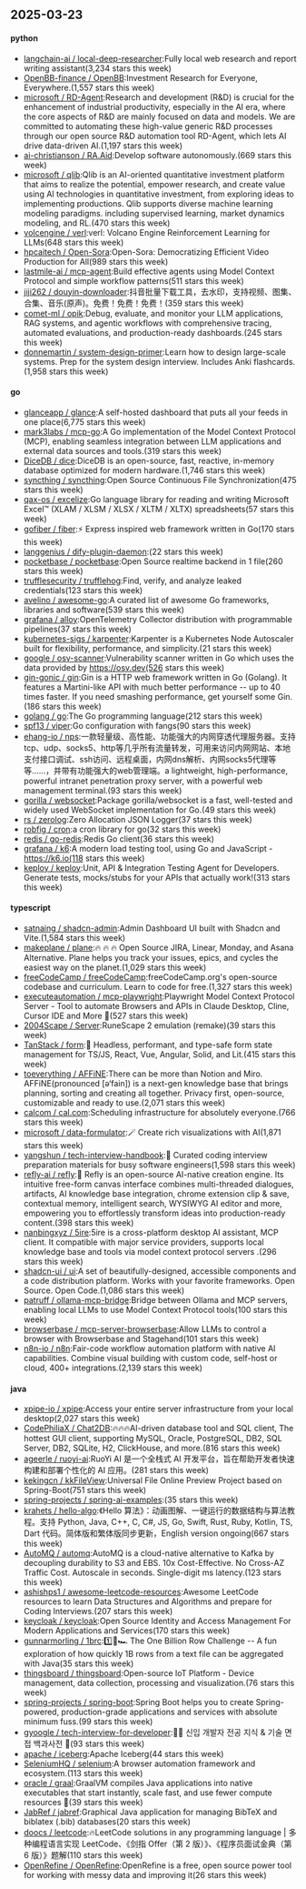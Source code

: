 ## 2025-03-23

#### python
* [langchain-ai / local-deep-researcher](https://github.com/langchain-ai/local-deep-researcher):Fully local web research and report writing assistant(3,234 stars this week)
* [OpenBB-finance / OpenBB](https://github.com/OpenBB-finance/OpenBB):Investment Research for Everyone, Everywhere.(1,557 stars this week)
* [microsoft / RD-Agent](https://github.com/microsoft/RD-Agent):Research and development (R&D) is crucial for the enhancement of industrial productivity, especially in the AI era, where the core aspects of R&D are mainly focused on data and models. We are committed to automating these high-value generic R&D processes through our open source R&D automation tool RD-Agent, which lets AI drive data-driven AI.(1,197 stars this week)
* [ai-christianson / RA.Aid](https://github.com/ai-christianson/RA.Aid):Develop software autonomously.(669 stars this week)
* [microsoft / qlib](https://github.com/microsoft/qlib):Qlib is an AI-oriented quantitative investment platform that aims to realize the potential, empower research, and create value using AI technologies in quantitative investment, from exploring ideas to implementing productions. Qlib supports diverse machine learning modeling paradigms. including supervised learning, market dynamics modeling, and RL.(470 stars this week)
* [volcengine / verl](https://github.com/volcengine/verl):verl: Volcano Engine Reinforcement Learning for LLMs(648 stars this week)
* [hpcaitech / Open-Sora](https://github.com/hpcaitech/Open-Sora):Open-Sora: Democratizing Efficient Video Production for All(989 stars this week)
* [lastmile-ai / mcp-agent](https://github.com/lastmile-ai/mcp-agent):Build effective agents using Model Context Protocol and simple workflow patterns(511 stars this week)
* [jiji262 / douyin-downloader](https://github.com/jiji262/douyin-downloader):抖音批量下载工具，去水印，支持视频、图集、合集、音乐(原声)。免费！免费！免费！(359 stars this week)
* [comet-ml / opik](https://github.com/comet-ml/opik):Debug, evaluate, and monitor your LLM applications, RAG systems, and agentic workflows with comprehensive tracing, automated evaluations, and production-ready dashboards.(245 stars this week)
* [donnemartin / system-design-primer](https://github.com/donnemartin/system-design-primer):Learn how to design large-scale systems. Prep for the system design interview. Includes Anki flashcards.(1,958 stars this week)

#### go
* [glanceapp / glance](https://github.com/glanceapp/glance):A self-hosted dashboard that puts all your feeds in one place(6,775 stars this week)
* [mark3labs / mcp-go](https://github.com/mark3labs/mcp-go):A Go implementation of the Model Context Protocol (MCP), enabling seamless integration between LLM applications and external data sources and tools.(319 stars this week)
* [DiceDB / dice](https://github.com/DiceDB/dice):DiceDB is an open-source, fast, reactive, in-memory database optimized for modern hardware.(1,746 stars this week)
* [syncthing / syncthing](https://github.com/syncthing/syncthing):Open Source Continuous File Synchronization(475 stars this week)
* [qax-os / excelize](https://github.com/qax-os/excelize):Go language library for reading and writing Microsoft Excel™ (XLAM / XLSM / XLSX / XLTM / XLTX) spreadsheets(57 stars this week)
* [gofiber / fiber](https://github.com/gofiber/fiber):⚡️ Express inspired web framework written in Go(170 stars this week)
* [langgenius / dify-plugin-daemon](https://github.com/langgenius/dify-plugin-daemon):(22 stars this week)
* [pocketbase / pocketbase](https://github.com/pocketbase/pocketbase):Open Source realtime backend in 1 file(260 stars this week)
* [trufflesecurity / trufflehog](https://github.com/trufflesecurity/trufflehog):Find, verify, and analyze leaked credentials(123 stars this week)
* [avelino / awesome-go](https://github.com/avelino/awesome-go):A curated list of awesome Go frameworks, libraries and software(539 stars this week)
* [grafana / alloy](https://github.com/grafana/alloy):OpenTelemetry Collector distribution with programmable pipelines(37 stars this week)
* [kubernetes-sigs / karpenter](https://github.com/kubernetes-sigs/karpenter):Karpenter is a Kubernetes Node Autoscaler built for flexibility, performance, and simplicity.(21 stars this week)
* [google / osv-scanner](https://github.com/google/osv-scanner):Vulnerability scanner written in Go which uses the data provided by https://osv.dev(526 stars this week)
* [gin-gonic / gin](https://github.com/gin-gonic/gin):Gin is a HTTP web framework written in Go (Golang). It features a Martini-like API with much better performance -- up to 40 times faster. If you need smashing performance, get yourself some Gin.(186 stars this week)
* [golang / go](https://github.com/golang/go):The Go programming language(212 stars this week)
* [spf13 / viper](https://github.com/spf13/viper):Go configuration with fangs(90 stars this week)
* [ehang-io / nps](https://github.com/ehang-io/nps):一款轻量级、高性能、功能强大的内网穿透代理服务器。支持tcp、udp、socks5、http等几乎所有流量转发，可用来访问内网网站、本地支付接口调试、ssh访问、远程桌面，内网dns解析、内网socks5代理等等……，并带有功能强大的web管理端。a lightweight, high-performance, powerful intranet penetration proxy server, with a powerful web management terminal.(93 stars this week)
* [gorilla / websocket](https://github.com/gorilla/websocket):Package gorilla/websocket is a fast, well-tested and widely used WebSocket implementation for Go.(49 stars this week)
* [rs / zerolog](https://github.com/rs/zerolog):Zero Allocation JSON Logger(37 stars this week)
* [robfig / cron](https://github.com/robfig/cron):a cron library for go(32 stars this week)
* [redis / go-redis](https://github.com/redis/go-redis):Redis Go client(36 stars this week)
* [grafana / k6](https://github.com/grafana/k6):A modern load testing tool, using Go and JavaScript - https://k6.io(118 stars this week)
* [keploy / keploy](https://github.com/keploy/keploy):Unit, API & Integration Testing Agent for Developers. Generate tests, mocks/stubs for your APIs that actually work!(313 stars this week)

#### typescript
* [satnaing / shadcn-admin](https://github.com/satnaing/shadcn-admin):Admin Dashboard UI built with Shadcn and Vite.(1,584 stars this week)
* [makeplane / plane](https://github.com/makeplane/plane):🔥 🔥 🔥 Open Source JIRA, Linear, Monday, and Asana Alternative. Plane helps you track your issues, epics, and cycles the easiest way on the planet.(1,029 stars this week)
* [freeCodeCamp / freeCodeCamp](https://github.com/freeCodeCamp/freeCodeCamp):freeCodeCamp.org's open-source codebase and curriculum. Learn to code for free.(1,327 stars this week)
* [executeautomation / mcp-playwright](https://github.com/executeautomation/mcp-playwright):Playwright Model Context Protocol Server - Tool to automate Browsers and APIs in Claude Desktop, Cline, Cursor IDE and More 🔌(527 stars this week)
* [2004Scape / Server](https://github.com/2004Scape/Server):RuneScape 2 emulation (remake)(39 stars this week)
* [TanStack / form](https://github.com/TanStack/form):🤖 Headless, performant, and type-safe form state management for TS/JS, React, Vue, Angular, Solid, and Lit.(415 stars this week)
* [toeverything / AFFiNE](https://github.com/toeverything/AFFiNE):There can be more than Notion and Miro. AFFiNE(pronounced [ə‘fain]) is a next-gen knowledge base that brings planning, sorting and creating all together. Privacy first, open-source, customizable and ready to use.(2,071 stars this week)
* [calcom / cal.com](https://github.com/calcom/cal.com):Scheduling infrastructure for absolutely everyone.(766 stars this week)
* [microsoft / data-formulator](https://github.com/microsoft/data-formulator):🪄 Create rich visualizations with AI(1,871 stars this week)
* [yangshun / tech-interview-handbook](https://github.com/yangshun/tech-interview-handbook):💯 Curated coding interview preparation materials for busy software engineers(1,598 stars this week)
* [refly-ai / refly](https://github.com/refly-ai/refly):🎨 Refly is an open-source AI-native creation engine. Its intuitive free-form canvas interface combines multi-threaded dialogues, artifacts, AI knowledge base integration, chrome extension clip & save, contextual memory, intelligent search, WYSIWYG AI editor and more, empowering you to effortlessly transform ideas into production-ready content.(398 stars this week)
* [nanbingxyz / 5ire](https://github.com/nanbingxyz/5ire):5ire is a cross-platform desktop AI assistant, MCP client. It compatible with major service providers, supports local knowledge base and tools via model context protocol servers .(296 stars this week)
* [shadcn-ui / ui](https://github.com/shadcn-ui/ui):A set of beautifully-designed, accessible components and a code distribution platform. Works with your favorite frameworks. Open Source. Open Code.(1,086 stars this week)
* [patruff / ollama-mcp-bridge](https://github.com/patruff/ollama-mcp-bridge):Bridge between Ollama and MCP servers, enabling local LLMs to use Model Context Protocol tools(100 stars this week)
* [browserbase / mcp-server-browserbase](https://github.com/browserbase/mcp-server-browserbase):Allow LLMs to control a browser with Browserbase and Stagehand(101 stars this week)
* [n8n-io / n8n](https://github.com/n8n-io/n8n):Fair-code workflow automation platform with native AI capabilities. Combine visual building with custom code, self-host or cloud, 400+ integrations.(2,139 stars this week)

#### java
* [xpipe-io / xpipe](https://github.com/xpipe-io/xpipe):Access your entire server infrastructure from your local desktop(2,027 stars this week)
* [CodePhiliaX / Chat2DB](https://github.com/CodePhiliaX/Chat2DB):🔥🔥🔥AI-driven database tool and SQL client, The hottest GUI client, supporting MySQL, Oracle, PostgreSQL, DB2, SQL Server, DB2, SQLite, H2, ClickHouse, and more.(816 stars this week)
* [ageerle / ruoyi-ai](https://github.com/ageerle/ruoyi-ai):RuoYi AI 是一个全栈式 AI 开发平台，旨在帮助开发者快速构建和部署个性化的 AI 应用。(281 stars this week)
* [kekingcn / kkFileView](https://github.com/kekingcn/kkFileView):Universal File Online Preview Project based on Spring-Boot(751 stars this week)
* [spring-projects / spring-ai-examples](https://github.com/spring-projects/spring-ai-examples):(35 stars this week)
* [krahets / hello-algo](https://github.com/krahets/hello-algo):《Hello 算法》：动画图解、一键运行的数据结构与算法教程。支持 Python, Java, C++, C, C#, JS, Go, Swift, Rust, Ruby, Kotlin, TS, Dart 代码。简体版和繁体版同步更新，English version ongoing(667 stars this week)
* [AutoMQ / automq](https://github.com/AutoMQ/automq):AutoMQ is a cloud-native alternative to Kafka by decoupling durability to S3 and EBS. 10x Cost-Effective. No Cross-AZ Traffic Cost. Autoscale in seconds. Single-digit ms latency.(123 stars this week)
* [ashishps1 / awesome-leetcode-resources](https://github.com/ashishps1/awesome-leetcode-resources):Awesome LeetCode resources to learn Data Structures and Algorithms and prepare for Coding Interviews.(207 stars this week)
* [keycloak / keycloak](https://github.com/keycloak/keycloak):Open Source Identity and Access Management For Modern Applications and Services(170 stars this week)
* [gunnarmorling / 1brc](https://github.com/gunnarmorling/1brc):1️⃣🐝🏎️ The One Billion Row Challenge -- A fun exploration of how quickly 1B rows from a text file can be aggregated with Java(35 stars this week)
* [thingsboard / thingsboard](https://github.com/thingsboard/thingsboard):Open-source IoT Platform - Device management, data collection, processing and visualization.(76 stars this week)
* [spring-projects / spring-boot](https://github.com/spring-projects/spring-boot):Spring Boot helps you to create Spring-powered, production-grade applications and services with absolute minimum fuss.(99 stars this week)
* [gyoogle / tech-interview-for-developer](https://github.com/gyoogle/tech-interview-for-developer):👶🏻 신입 개발자 전공 지식 & 기술 면접 백과사전 📖(93 stars this week)
* [apache / iceberg](https://github.com/apache/iceberg):Apache Iceberg(44 stars this week)
* [SeleniumHQ / selenium](https://github.com/SeleniumHQ/selenium):A browser automation framework and ecosystem.(113 stars this week)
* [oracle / graal](https://github.com/oracle/graal):GraalVM compiles Java applications into native executables that start instantly, scale fast, and use fewer compute resources 🚀(39 stars this week)
* [JabRef / jabref](https://github.com/JabRef/jabref):Graphical Java application for managing BibTeX and biblatex (.bib) databases(20 stars this week)
* [doocs / leetcode](https://github.com/doocs/leetcode):🔥LeetCode solutions in any programming language | 多种编程语言实现 LeetCode、《剑指 Offer（第 2 版）》、《程序员面试金典（第 6 版）》题解(110 stars this week)
* [OpenRefine / OpenRefine](https://github.com/OpenRefine/OpenRefine):OpenRefine is a free, open source power tool for working with messy data and improving it(26 stars this week)
